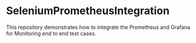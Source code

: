 # SeleniumPrometheusIntegration
This repository demonstrates how to integrate the Prometheus and Grafana for Monitoring end to end test cases.
